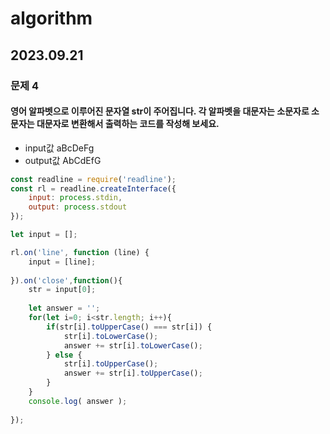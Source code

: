 # algorithm

## 2023.09.21 <br>
### 문제 4 <br>
#### 영어 알파벳으로 이루어진 문자열 str이 주어집니다. 각 알파벳을 대문자는 소문자로 소문자는 대문자로 변환해서 출력하는 코드를 작성해 보세요.
- input값 aBcDeFg
- output값 AbCdEfG
```javascript
const readline = require('readline');
const rl = readline.createInterface({
    input: process.stdin,
    output: process.stdout
});

let input = [];

rl.on('line', function (line) {
    input = [line];
   
}).on('close',function(){
    str = input[0];
    
    let answer = '';
    for(let i=0; i<str.length; i++){
        if(str[i].toUpperCase() === str[i]) {
            str[i].toLowerCase();
            answer += str[i].toLowerCase();
        } else {
            str[i].toUpperCase();
            answer += str[i].toUpperCase();
        }
    }
    console.log( answer );
    
});
```
